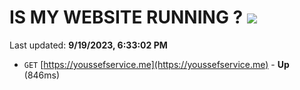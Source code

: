 # IS MY WEBSITE RUNNING ? [![](https://img.shields.io/static/v1?label=Sponsor&message=%E2%9D%A4&logo=GitHub&color=%23fe8e86)](https://github.com/sponsors/<username>)

Last updated: **9/19/2023, 6:33:02 PM**

- `GET` [https://youssefservice.me](https://youssefservice.me) - **Up** (846ms)

